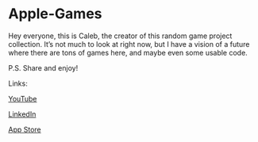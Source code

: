 # Apple-Games

Hey everyone, this is Caleb, the creator of this random game project collection. It’s not much to look at right now, but I have a vision of a future where there are tons of games here, and maybe even some usable code.

P.S.
Share and enjoy!

Links:

[YouTube](https://www.youtube.com/channel/UC7WL5hFhBMQ0IKVlOtc6kiA)

[LinkedIn](https://www.linkedin.com/in/caleb-wells-38420911a/)

[App Store](https://apps.apple.com/se/developer/caleb-wells/id833185564)
